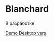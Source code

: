 # Blanchard

В разработке

<a href="https://alexander-korotckevich.github.io/Blanchard/">Demo Desktop vers</a>
